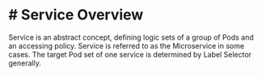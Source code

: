 # # Service Overview 
Service is an abstract concept, defining logic sets of a group of Pods and an accessing policy. Service is referred to as the Microservice in some cases. The target Pod set of one service is determined by Label Selector generally.
